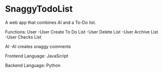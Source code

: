 # SnaggyTodoList
A web app that combines AI and a To-Do list.

Functions:
User
-User Create To Do List
-User Delete List
-User Archive List
-User Checks List

AI
-AI creates snaggy comments

Frontend Language:
JavaScript

Backend Language:
Python
